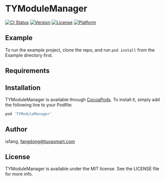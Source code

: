 # TYModuleManager

[![CI Status](https://img.shields.io/travis/isfang/TYModuleManager.svg?style=flat)](https://travis-ci.org/isfang/TYModuleManager)
[![Version](https://img.shields.io/cocoapods/v/TYModuleManager.svg?style=flat)](https://cocoapods.org/pods/TYModuleManager)
[![License](https://img.shields.io/cocoapods/l/TYModuleManager.svg?style=flat)](https://cocoapods.org/pods/TYModuleManager)
[![Platform](https://img.shields.io/cocoapods/p/TYModuleManager.svg?style=flat)](https://cocoapods.org/pods/TYModuleManager)

## Example

To run the example project, clone the repo, and run `pod install` from the Example directory first.

## Requirements

## Installation

TYModuleManager is available through [CocoaPods](https://cocoapods.org). To install
it, simply add the following line to your Podfile:

```ruby
pod 'TYModuleManager'
```

## Author

isfang, fangdong@tuyasmart.com

## License

TYModuleManager is available under the MIT license. See the LICENSE file for more info.
